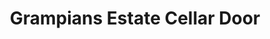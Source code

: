 ---
title: "Grampians Estate Cellar Door"
url: /great-western/grampians-estate-cellar-door/
shop: wine
---